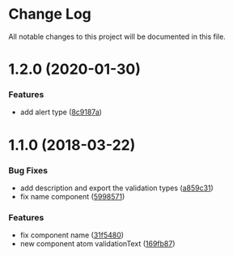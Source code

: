 # Change Log

All notable changes to this project will be documented in this file.

# 1.2.0 (2020-01-30)


### Features

* add alert type ([8c9187a](https://github.com/SUI-Components/sui-components/commit/8c9187a06e45cc56ddbbf841fae7f3962e6c3555))



# 1.1.0 (2018-03-22)


### Bug Fixes

* add description and export the validation types ([a859c31](https://github.com/SUI-Components/sui-components/commit/a859c31a21c76b9d4756230e48ecd85f8d7eab0f))
* fix name component ([5998571](https://github.com/SUI-Components/sui-components/commit/5998571217e03b53a3ca314cfa7c5ba005ce0329))


### Features

* fix component name ([31f5480](https://github.com/SUI-Components/sui-components/commit/31f54807ae22f15a2d448dbd96571626867bd81b))
* new component atom validationText ([169fb87](https://github.com/SUI-Components/sui-components/commit/169fb87f457e0d8427bb1eef63a6b047e7ef6362))



